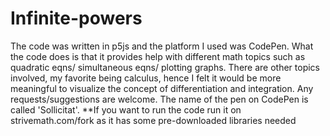 # Infinite-powers
The code was written in p5js and the platform I used was CodePen.
What the code does is that it provides help with different math topics such as quadratic eqns/ simultaneous eqns/ plotting graphs. 
There are other topics involved, my favorite being calculus, hence I felt it would be more meaningful to visualize the concept of differentiation and integration. 
Any requests/suggestions are welcome. 
The name of the pen on CodePen is called 'Sollicitat'. 
**If you want to run the code run it on strivemath.com/fork as it has some pre-downloaded libraries needed
